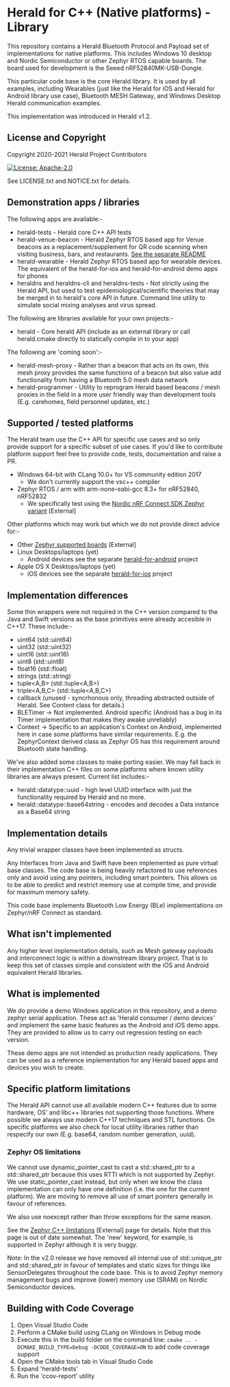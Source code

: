 # Herald for C++ (Native platforms) - Library

This repository contains a Herald Bluetooth Protocol and Payload
set of implementations for native platforms. This includes
Windows 10 desktop and Nordic Semiconductor or other Zephyr RTOS
capable boards. The board used for development is the
Seeed nRF52840MK-USB-Dongle.

This particular code base is the core Herald library. It is
used by all examples, including Wearables (just like the Herald for
iOS and Herald for Android library use case), Bluetooth MESH 
Gateway, and Windows Desktop Herald communication examples.

This implementation was introduced in Herald v1.2.

## License and Copyright

Copyright 2020-2021 Herald Project Contributors

[![License: Apache-2.0](https://img.shields.io/badge/License-Apache2.0-yellow.svg)](https://opensource.org/licenses/Apache-2.0)

See LICENSE.txt and NOTICE.txt for details.

## Demonstration apps / libraries

The following apps are available:-

- herald-tests - Herald core C++ API tests
- herald-venue-beacon - Herald Zephyr RTOS based app for Venue beacons as a replacement/supplement for QR code scanning when visiting business, bars, and restaurants. [See the separate README](./herald-venue-beacon/README.md)
- herald-wearable - Herald Zephyr RTOS based app for wearable devices. The equivalent of the herald-for-ios and herald-for-android demo apps for phones
- heraldns and heraldns-cli and heraldns-tests - Not strictly using the Herald API, but used to test epidemiological/scientific theories that may be merged in to herald's core API in future. Command line utility to simulate social mixing analyses and virus spread.

The following are libraries available for your own projects:-

- herald - Core herald API (include as an external library or call herald.cmake directly to statically compile in to your app)

The following are 'coming soon':-

- herald-mesh-proxy - Rather than a beacon that acts on its own, this mesh proxy provides the same functions of a beacon but also value add functionality from having a Bluetooth 5.0 mesh data network
- herald-programmer - Utility to reprogram Herald based beacons / mesh proxies in the field in a more
user friendly way than development tools (E.g. carehomes, field personnel updates, etc.)

## Supported / tested platforms

The Herald team use the C++ API for specific use cases and so only provide support for a specific
subset of use cases. If you'd like to contribute platform support feel free to provide code, tests, documentation and raise a PR.

- Windows 64-bit with CLang 10.0+ for VS community edition 2017
  - We don't currently support the vsc++ compiler
- Zephyr RTOS / arm with arm-none-eabi-gcc 8.3+ for nRF52840, nRF52832
  - We specifically test using the [Nordic nRF Connect SDK Zephyr variant](https://developer.nordicsemi.com/nRF_Connect_SDK/doc/latest/nrf/zephyr.html) [External]

Other platforms which may work but which we do not provide direct advice for:-

- Other [Zephyr supported boards](https://docs.zephyrproject.org/latest/boards/index.html) [External]
- Linux Desktops/laptops (yet)
  - Android devices see the separate [herald-for-android](https://github.com/theheraldproject/herald-for-android/) project
- Apple OS X Desktops/laptops (yet)
  - iOS devices see the separate [herald-for-ios](https://github.com/theheraldproject/herald-for-ios) project

## Implementation differences

Some thin wrappers were not required in the C++ version compared
to the Java and Swift versions as the base primitives were already
accesible in C++17. These include:-

- uint64 (std::uint64)
- uint32 (std::uint32)
- uint16 (std::uint16)
- uint8 (std::uint8)
- float16 (std::float)
- strings (std::string)
- tuple<A,B> (std::tuple<A,B>)
- triple<A,B,C> (std::tuple<A,B,C>)
- callback (unused - syncrhonous only, threading abstracted outside of Herald. See Content class for details.)
- BLETimer -> Not implemented. Android specific (Android has a bug in its Timer implementation that makes they awake unreliably)
- Context -> Specific to an application's Context on Android, implemented here in case some platforms have similar requirements. E.g. the ZephyrContext derived class as Zephyr OS has this requirement around Bluetooth state handling.

We've also added some classes to make porting easier. We may fall back in their implementation
C++ files on some platforms where known utility libraries are always present. Current list includes:-

- herald::datatype::uuid - high level UUID interface with just the functionality required by Herald and no more.
- herald::datatype::base64string - encodes and decodes a Data instance as a Base64 string

## Implementation details

Any trivial wrapper classes have been implemented 
as structs.

Any Interfaces from Java and Swift have been implemented as
pure virtual base classes. The code base is being heavily
refactored to use references only and avoid using any pointers,
including smart pointers. This allows us to be able to predict and
restrict memory use at compile time, and provide for maximum memory
safety.

This code base implements Bluetooth Low Energy (BLe)
implementations on Zephyr/nRF Connect as standard.

## What isn't implemented

Any higher level implementation details, such as Mesh gateway payloads
and interconnect logic is within a downstream library project. That
is to keep this set of classes simple and consistent with the iOS
and Android equivalent Herald libraries.

## What is implemented

We do provide a demo Windows application in this repository, and a demo
zephyr serial application. These act as 'Herald consumer / demo devices'
and implement the same basic features as the Android and iOS demo apps.
They are provided to allow us to carry out regression testing on each
version. 

These demo apps are not intended as production ready applications. They
can be used as a reference implementation for any Herald based apps
and devices you wish to create.

## Specific platform limitations

The Herald API cannot use all available modern C++ features due to
some hardware, OS' and libc++ libraries not supporting those functions.
Where possible we always use modern C++17 techniques and STL functions.
On specific platforms we also check for local utility libraries rather
than respecify our own (E.g. base64, random number generation, uuid).

### Zephyr OS limitations

We cannot use dynamic_pointer_cast to cast a std::shared_ptr<DerivedType>
to a std::shared_ptr<BaseType> because this uses RTTI which is not
supported by Zephyr. We use static_pointer_cast instead, but only when we
know the class implementation can only have one definition (i.e. the
one for the current platform). We are moving to remove all use of
smart pointers generally in favour of references.

We also use noexcept rather than throw exceptions for the same reason.

See the [Zephyr C++ limitations](https://docs.zephyrproject.org/latest/reference/kernel/other/cxx_support.html) [External] page for details.
Note that this page is out of date somewhat. The 'new' keyword, for example, is supported in Zephyr although it is very buggy.

Note: In the v2.0 release we have removed all internal use of std::unique_ptr and std::shared_ptr in favour of templates and static sizes for things like SensorDelegates throughout the code base. This is to avoid Zephyr memory management bugs and improve (lower) memory use (SRAM) on Nordic Semiconductor devices.

## Building with Code Coverage

1. Open Visual Studio Code
1. Perform a CMake build using CLang on Windows in Debug mode
1. Execute this in the build folder on the command line: ```cmake .. -DCMAKE_BUILD_TYPE=Debug -DCODE_COVERAGE=ON``` to add code coverage support
1. Open the CMake tools tab in Visual Studio Code
1. Expand 'herald-tests'
1. Run the 'ccov-report' utility